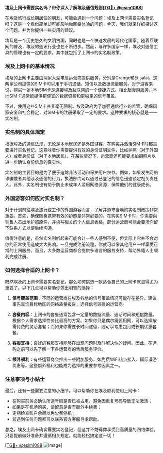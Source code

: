 **埃及上网卡需要实名吗？带你深入了解埃及通信规则[[TG💪+ @esim1088](https://t.me/s/esim1088)]**

在埃及旅行或长期居住的朋友，可能会遇到一个问题：埃及上网卡需要实名登记吗？这是一个看似简单却可能影响你网络体验的问题。今天，我们就来详细探讨这个问题，并为你提供一些实用的建议。

埃及是一个历史悠久的文明古国，同时也是一个快速发展的现代化国家。随着互联网的普及，埃及的通讯行业也在不断进步。然而，与许多国家一样，埃及对通信工具的管理也有一定的要求，其中就包括了上网卡的实名制政策。

### 埃及上网卡的基本情况

埃及的上网卡主要由两家大型电信运营商提供服务，分别是Orange和Etisalat。这两家公司提供的SIM卡可以用于手机通话、短信以及数据流量服务。对于游客来说，购买一张本地SIM卡是连接埃及互联网的一个便捷方式。相比起漫游服务，本地SIM卡通常能提供更便宜的数据资费和更稳定的信号覆盖。

不过，使用这些SIM卡并非毫无限制。埃及政府为了加强通信行业的监管，确保国家安全和社会稳定，对SIM卡的注册采取了一定的要求。这种要求的核心就是——实名制。

### 实名制的具体规定

根据埃及的通信法规，无论是本地居民还是外国游客，在购买并激活SIM卡时都需要进行实名登记。这意味着你需要提供有效的身份证明文件，比如护照（对于外国人）或者身份证（对于本地居民）。在某些情况下，运营商还可能要求拍摄照片以进一步确认身份信息的真实性。

实名制的主要目的是为了便于追踪非法活动和保护用户权益。例如，如果发生网络诈骗或者其他涉及通信的行为，执法部门可以通过已登记的信息迅速锁定相关责任人。此外，实名制也有助于防止未成年人滥用网络资源，保障他们的健康成长。

### 外国游客如何应对实名制？

对于计划前往埃及旅行或工作的外国游客而言，了解并遵守当地的实名制政策非常重要。首先，确保随身携带有效的护照是非常必要的。在购买SIM卡时，你需要向销售人员出示护照原件，并填写相关的个人信息表格。部分运营商可能会要求你留下联系方式以便后续沟通。

值得注意的是，虽然实名制听起来可能会让一些人感到不便，但实际上它并不会对你的正常使用造成太大影响。一旦完成注册流程，你就可以像其他用户一样享受正常的上网服务。而且，大多数运营商都会提供多语言的服务支持，帮助外籍人士顺利完成注册。

### 如何选择合适的上网卡？

既然埃及的上网卡需要实名登记，那么如何挑选一款适合自己的上网卡就显得尤为重要了。以下几点可以帮助你做出明智的选择：

1. **信号覆盖范围**：不同的运营商在埃及各地的信号覆盖情况可能存在差异。建议事先查询目标地区的网络质量报告，选择信号较强的运营商。
   
2. **套餐内容**：上网卡的套餐通常包含一定量的数据流量、通话时间和短信数量。根据个人需求选择性价比最高的方案。如果你只是偶尔需要用网，可以选择按需付费的灵活套餐；而如果你需要长时间驻留，则可以考虑包月或长期优惠套餐。

3. **客服支持**：良好的客服支持能够在出现问题时及时解决你的疑问。因此，在选购之前可以先了解一下各运营商的售后服务评价。

4. **额外福利**：有些运营商会推出一些附加服务，如免费WiFi热点接入、国际漫游优惠等。这些额外福利也能成为选择的重要参考因素之一。

### 注意事项与小贴士

最后，还有一些需要注意的小细节，可以帮助你在埃及顺利使用上网卡：

- 在购买前务必确认所选号码是否已被占用，避免因重复号码导致无法激活；
- 如果是在机场购买，请留意是否有额外手续费；
- 定期检查账户余额以免欠费停机；
- 若遇到任何问题都可以联系官方客服寻求帮助。

总之，埃及上网卡确实需要实名登记，但这并不妨碍你享受到高质量的网络体验。只要提前做好准备并遵循相关规定，就能轻松搞定这一切！

[[TG💪+ @esim1088](https://t.me/s/esim1088) ![Image](https://i.postimg.cc/4NQfJmqS/Snipaste-2025-05-13-00-14-12.png)]